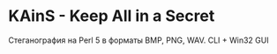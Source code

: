 KAinS - Keep All in a Secret
============================

Стеганография на Perl 5 в форматы BMP, PNG, WAV.
CLI + Win32 GUI
